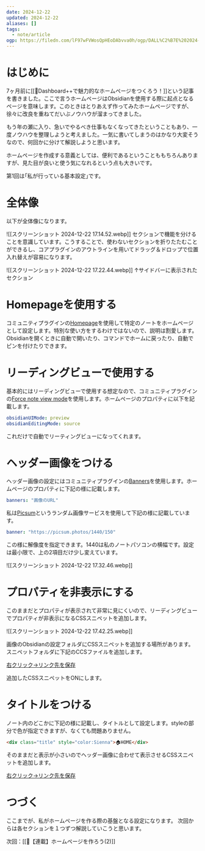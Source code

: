 ```yaml
---
date: 2024-12-22
updated: 2024-12-22
aliases: []
tags:
  - note/article
ogp: https://filedn.com/lF97wFVWosQpHEoDAbvva0h/ogp/DALL%C2%B7E%202024-12-22%2017.58.45%20-%20An%20abstract%20illustration%20inspired%20by%20the%20concept%20of%20fundamentals%2C%20featuring%20geometric%20shapes%20such%20as%20circles%2C%20triangles%2C%20and%20squares%20in%20a%20harmonious%20c.jpg
---
```


# はじめに

7ヶ月前に[[📘Dashboard++で魅力的なホームページをつくろう！]]という記事を書きました。ここで言うホームページはObsidianを使用する際に起点となるページを意味します。このときはとりあえず作ってみたホームページですが、徐々に改良を重ねてだいぶノウハウが溜まってきました。

もう年の瀬に入り、急いでやるべき仕事もなくなってきたということもあり、一度ノウハウを整理しようと考えました。一気に書いてしまうのはかなり大変そうなので、何回かに分けて解説しようと思います。

ホームページを作成する意義としては、便利であるということももちろんありますが、見た目が良いと使う気になれるという点も大きいです。

第1回は｢私が行っている基本設定｣です。

# 全体像

以下が全体像になります。

![[スクリーンショット 2024-12-22 17.14.52.webp]]
セクションで機能を分けることを意識しています。こうすることで、使わないセクションを折りたたむことができるし、コアプラグインのアウトラインを用いてドラッグ＆ドロップで位置入れ替えが容易になります。

![[スクリーンショット 2024-12-22 17.22.44.webp]]
↑サイドバーに表示されたセクション

# Homepageを使用する

コミュニティプラグインの[Homepage](https://github.com/mirnovov/obsidian-homepage)を使用して特定のノートをホームページとして設定します。特別な使い方をするわけではないので、説明は割愛します。
Obsidianを開くときに自動で開いたり、コマンドでホームに戻ったり、自動でピンを付けたりできます。

# リーディングビューで使用する

基本的にはリーディングビューで使用する想定なので、コミュニティプラグインの[Force note view mode](https://github.com/bwydoogh/obsidian-force-view-mode-of-note)を使用します。ホームページのプロパティに以下を記載します。

```yaml
obsidianUIMode: preview
obsidianEditingMode: source
```

これだけで自動でリーティングビューになってくれます。

# ヘッダー画像をつける

ヘッダー画像の設定にはコミュニティプラグインの[Banners](https://github.com/noatpad/obsidian-banners)を使用します。ホームページのプロパティに下記の様に記載します。

```yaml
banners: "画像のURL"
```

私は[Picsum](https://picsum.photos)というランダム画像サービスを使用して下記の様に記載しています。

```yaml
banner: "https://picsum.photos/1440/150"
```

この様に解像度を指定できます。1440は私のノートパソコンの横幅です。設定は最小限で、上の2項目だけ少し変えています。

![[スクリーンショット 2024-12-22 17.32.46.webp]]

# プロパティを非表示にする

このままだとプロパティが表示されて非常に見にくいので、リーディングビューでプロパティが非表示になるCSSスニペットを追加します。

![[スクリーンショット 2024-12-22 17.42.25.webp]]

画像のObsidianの設定フォルダにCSSスニペットを追加する場所があります。スニペットフォルダに下記のCCSファイルを追加します。

[右クリック→リンク先を保存](https://filedn.com/lF97wFVWosQpHEoDAbvva0h/Publish/hide-properties.css)

追加したCSSスニペットをONにします。

# タイトルをつける

ノート内のどこかに下記の様に記載し、タイトルとして設定します。styleの部分で色が指定できますが、なくても問題ありません。

```html
<div class="title" style="color:Sienna">🏠️HOME</div>
```

そのままだと表示が小さいのでヘッダー画像に合わせて表示させるCSSスニペットを追加します。

[右クリック→リンク先を保存](https://filedn.com/lF97wFVWosQpHEoDAbvva0h/Publish/title.css)

# つづく

ここまでが、私がホームページを作る際の基盤となる設定になります。
次回からは各セクションを１つずつ解説していこうと思います。

次回：[[📘【連載】ホームページを作ろう(2)]]